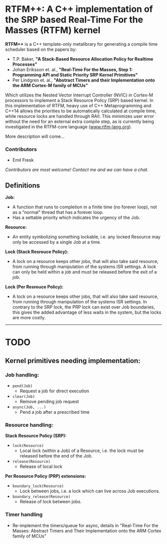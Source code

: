 # RTFM++:  A C++ implementation of the SRP based Real-Time For the Masses (RTFM) kernel

**RTFM++** is a C++ template-only metalibrary for generating a compile time
scheduler based on the papers by:

* T.P. Baker, **"A Stack-Based Resource Allocation Policy for Realtime Processes"**
* Johan Eriksson et. al., **"Real-Time For the Masses, Step 1: Programming API and Static Priority SRP Kernel Primitives"**
* Per Lindgren et. al., **"Abstract Timers and their Implementation onto the ARM Cortex-M family of MCUs"**

Which utilizes the Nested Vector Interrupt Controller (NVIC) in Cortex-M
processors to implement a Stack Resource Policy (SRP) based kernel. In this
implementation of RTFM, heavy use of C++ Metaprogramming and C++14 allows the
priorities to be automatically calculated at compile time, while resource locks
are handled through RAII. This minimizes user error without the need for an
external extra compile step, as is currently being investigated in the
RTFM-core language (www.rtfm-lang.org).

More description will come...

### Contributors

* Emil Fresk

_Contributors are most welcome! Contact me and we can have a chat._

## Definitions
**Job:**

* A function that runs to completion in a finite time (no forever loop),
 not as a "normal" thread that has a forever loop.
* Has a settable priority which indicates the urgency of the Job.

**Resource:**

* An entity symbolizing something lockable, i.e. any locked Resource may
only be accessed by a single Job at a time.

**Lock (Stack Resrouce Policy):**

* A lock on a resource keeps other jobs, that will also take said resource,
from running through manipulation of the systems ISR settings. A lock can only
be held within a job and must be released before the exit of a job.

**Lock (Per Resrouce Policy):**

* A lock on a resource keeps other jobs, that will also take said resource,
from running through manipulation of the systems ISR settings. In contrary
to the SRP lock, the PRP lock can exist over Job boundaries, this gives the
added advantage of less waits in the system, but the locks are more costly.

---

# TODO

## Kernel primitives needing implementation:

### Job handling:
* `pend(Job)`
    * Request a job for direct execution
* `clear(Job)`
    * Remove pending job request
* `async(Job, ...)`
    * Pend a job after a prescribed time

### Resource handling:

**Stack Resource Policy (SRP):**

* `lock(Resource)`
    * Local lock (within a Job) of a Resource, i.e. the lock must be released
    before the end of the Job.
* `release(Resource)`
    * Release of local lock

**Per Resource Policy (PRP) extensions:**

* `boundary_lock(Resource)`
    * Lock between jobs, i.e. a lock which can live across Job executions.
* `boundary_release(Resource)`
    * Release of lock between jobs.

### Timer handling
* Re-implement the timers/queue for async, details in "Real-Time For the Masses: Abstract Timers and Their Implementation onto the ARM Cortex family of MCUs"
